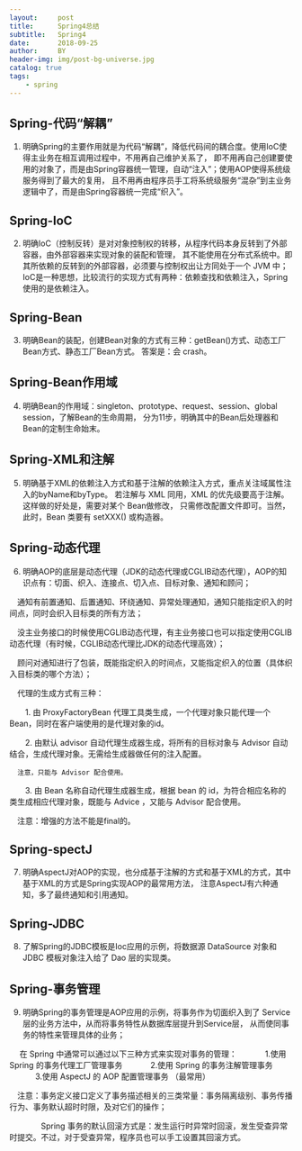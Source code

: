 ```yaml
---
layout:     post
title:      Spring4总结
subtitle:   Spring4
date:       2018-09-25
author:     BY
header-img: img/post-bg-universe.jpg
catalog: true
tags:
    - spring
---
```



## Spring-代码“解耦”

1. 明确Spring的主要作用就是为代码“解耦”，降低代码间的耦合度。使用IoC使得主业务在相互调用过程中，不用再自己维护关系了，
即不用再自己创建要使用的对象了，而是由Spring容器统一管理，自动“注入”；使用AOP使得系统级服务得到了最大的复用，
且不用再由程序员手工将系统级服务“混杂”到主业务逻辑中了，而是由Spring容器统一完成“织入”。


## Spring-IoC

2. 明确IoC（控制反转）是对对象控制权的转移，从程序代码本身反转到了外部容器，由外部容器来实现对象的装配和管理，
其不能使用在分布式系统中。即其所依赖的反转到的外部容器，必须要与控制权出让方同处于一个 JVM 中；　
IoC是一种思想，比较流行的实现方式有两种：依赖查找和依赖注入，Spring使用的是依赖注入。


## Spring-Bean

3. 明确Bean的装配，创建Bean对象的方式有三种：getBean()方式、动态工厂Bean方式、静态工厂Bean方式。
答案是：会 crash。


## Spring-Bean作用域

4. 明确Bean的作用域：singleton、prototype、request、session、global session，了解Bean的生命周期，
分为11步，明确其中的Bean后处理器和Bean的定制生命始末。


## Spring-XML和注解

5. 明确基于XML的依赖注入方式和基于注解的依赖注入方式，重点关注域属性注入的byName和byType。
若注解与 XML 同用，XML 的优先级要高于注解。这样做的好处是，需要对某个 Bean做修改，
只需修改配置文件即可。当然，此时，Bean 类要有 setXXX() 或构造器。

 
## Spring-动态代理

6. 明确AOP的底层是动态代理（JDK的动态代理或CGLIB动态代理），AOP的知识点有：切面、织入、连接点、切入点、目标对象、通知和顾问；

　通知有前置通知、后置通知、环绕通知、异常处理通知，通知只能指定织入的时间点，同时会织入目标类的所有方法；

　没主业务接口的时候使用CGLIB动态代理，有主业务接口也可以指定使用CGLIB动态代理（有时候，CGLIB动态代理比JDK的动态代理高效）；

　顾问对通知进行了包装，既能指定织入的时间点，又能指定织入的位置（具体织入目标类的哪个方法）；

　代理的生成方式有三种：

　　1. 由 ProxyFactoryBean 代理工具类生成，一个代理对象只能代理一个Bean，同时在客户端使用的是代理对象的id。

　　2. 由默认 advisor 自动代理生成器生成，将所有的目标对象与 Advisor 自动结合，生成代理对象。无需给生成器做任何的注入配置。
      
      注意，只能与 Advisor 配合使用。

　　3. 由 Bean 名称自动代理生成器生成，根据 bean 的 id，为符合相应名称的类生成相应代理对象，既能与 Advice ，又能与 Advisor 配合使用。

　注意：增强的方法不能是final的。
 
 
## Spring-spectJ

7. 明确AspectJ对AOP的实现，也分成基于注解的方式和基于XML的方式，其中基于XML的方式是Spring实现AOP的最常用方法，
注意AspectJ有六种通知，多了最终通知和引用通知。

 
## Spring-JDBC
 
8. 了解Spring的JDBC模板是Ioc应用的示例，将数据源 DataSource 对象和 JDBC 模板对象注入给了 Dao 层的实现类。

 
## Spring-事务管理
 
9. 明确Spring的事务管理是AOP应用的示例，将事务作为切面织入到了 Service 层的业务方法中，从而将事务特性从数据库层提升到Service层，
从而使同事务的特性来管理具体的业务；

　 在 Spring 中通常可以通过以下三种方式来实现对事务的管理： 
　 　　1.使用 Spring 的事务代理工厂管理事务 
　　　 2.使用 Spring 的事务注解管理事务 
　　　 3.使用 AspectJ 的 AOP 配置管理事务 （最常用）

　注意：事务定义接口定义了事务描述相关的三类常量：事务隔离级别、事务传播行为、事务默认超时时限，及对它们的操作；

　　　　Spring 事务的默认回滚方式是：发生运行时异常时回滚，发生受查异常时提交。不过，对于受查异常，程序员也可以手工设置其回滚方式。

